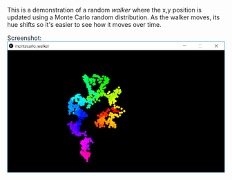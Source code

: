 This is a demonstration of a random *walker* where the x,y position is updated using a Monte Carlo random distribution. As the walker moves, its hue shifts so it's easier to see how it moves over time.

Screenshot:  
![screenshot](montecarlo_walker.png)